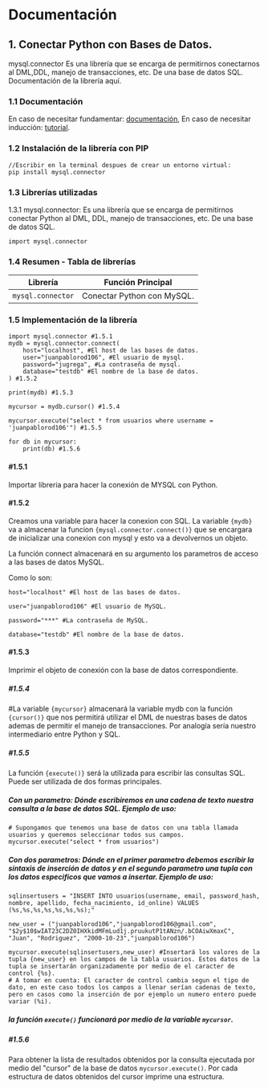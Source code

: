 # Documentación

## 1. Conectar Python con Bases de Datos.
mysql.connector Es una librería que se encarga de permitirnos conectarnos al DML,DDL, manejo de transacciones, etc. De una base de datos SQL.
Documentación de la librería aquí.
### 1.1 Documentación

En caso de necesitar fundamentar: [documentación][], En caso de necesitar inducción: [tutorial][].

[documentación]: https://www.mysql.com/products/connector/
[tutorial]: https://www.youtube.com/watch?v=x7SwgcpACng&list=PLB5jA40tNf3tRMbTpBA0N7lfDZNLZAa9G

### 1.2 Instalación de la librería con PIP
```
//Escribir en la terminal despues de crear un entorno virtual:
pip install mysql.connector
```
### 1.3 Librerías utilizadas
1.3.1 mysql.connector: Es una librería que se encarga de permitirnos conectar Python al DML, DDL, manejo de transacciones, etc. De una base de datos SQL.



```
import mysql.connector
```
### 1.4 Resumen - Tabla de librerías

| Librería       | Función Principal                          |
|----------------|--------------------------------------------|
| `mysql.connector`          | Conectar Python con MySQL.              |

### 1.5 Implementación de la librería
```
import mysql.connector #1.5.1
mydb = mysql.connector.connect( 
    host="localhost", #El host de las bases de datos.
    user="juanpablorod106", #El usuario de mysql.
    password="jugrega", #La contraseña de mysql. 
    database="testdb" #El nombre de la base de datos.
) #1.5.2

print(mydb) #1.5.3

mycursor = mydb.cursor() #1.5.4

mycursor.execute("select * from usuarios where username = 'juanpablorod106'") #1.5.5

for db in mycursor: 
    print(db) #1.5.6
```

#### #1.5.1 
Importar libreria para hacer la conexión de MYSQL con Python.
#### #1.5.2 
Creamos una variable para hacer la conexion con SQL. La variable ```{mydb}``` va a almacenar la funcion ```{mysql.connector.connect()}``` que se encargara de inicializar una conexion con mysql y esto va a devolvernos un objeto. 

La función connect almacenará en su argumento los parametros de acceso a las bases de datos MySQL.

Como lo son:
    
    host="localhost" #El host de las bases de datos.

    user="juanpablorod106" #El usuario de MySQL.

    password="***" #La contraseña de MySQL. 

    database="testdb" #El nombre de la base de datos.

#### #1.5.3
Imprimir el objeto de conexión con la base de datos correspondiente.

##### #1.5.4 
#La variable `{mycursor}` almacenará la variable mydb con la función `{cursor()}` que nos permitirá utilizar el DML de nuestras bases de datos ademas de permitir el manejo de transacciones. Por analogía sería nuestro intermediario entre Python y SQL.
##### #1.5.5
La función `{execute()}` será la utilizada para escribir las consultas SQL. Puede ser utilizada de dos formas principales.

#####   Con un parametro: Dónde escribiremos en una cadena de texto nuestra consulta a la base de datos SQL. Ejemplo de uso:
```
# Supongamos que tenemos una base de datos con una tabla llamada usuarios y queremos seleccionar todos sus campos.
mycursor.execute("select * from usuarios")
```
##### Con dos parametros: Dónde en el primer parametro debemos escribir la sintaxis de inserción de datos y en el segundo parametro una tupla con los datos especificos que vamos a insertar. Ejemplo de uso:
```
sqlinsertusers = "INSERT INTO usuarios(username, email, password_hash, nombre, apellido, fecha_nacimiento, id_online) VALUES (%s,%s,%s,%s,%s,%s,%s);"

new_user = ("juanpablorod106","juanpablorod106@gmail.com", "$2y$10$wIAT23C2DZ0IHXkidMFmLud1j.pruukutP1tANzn/.bCOAiwXmaxC", "Juan", "Rodriguez", "2000-10-23","juanpablorod106") 

mycursor.execute(sqlinsertusers,new_user) #Insertará los valores de la tupla {new_user} en los campos de la tabla usuarios. Estos datos de la tupla se insertarán organizadamente por medio de el caracter de control {%s}.
# A tomar en cuenta: El caracter de control cambia segun el tipo de dato, en este caso todos los campos a llenar serían cadenas de texto, pero en casos como la inserción de por ejemplo un numero entero puede variar (%i). 
```

##### la función `execute()` funcionará por medio de la variable `mycursor`.

##### #1.5.6 
Para obtener la lista de resultados obtenidos por la consulta ejecutada por medio del "cursor" de la base de datos `mycursor.execute()`. Por cada estructura de datos obtenidos del cursor imprime una estructura.

